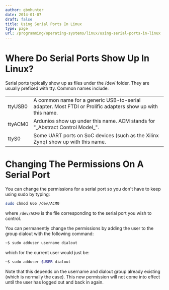 ```yaml
---
author: gbmhunter
date: 2014-01-07
draft: false
title: Using Serial Ports In Linux
type: page
url: /programming/operating-systems/linux/using-serial-ports-in-linux
---
```


# Where Do Serial Ports Show Up In Linux?

Serial ports typically show up as files under the /dev/ folder. They are usually prefixed with tty. Common names include:

<table>
    <tbody>
        <tr>
            <td>ttyUSB0</td>
            <td>A common name for a generic USB-to-serial adapter. Most FTDI or Prolific adapters show up with this name.</td>
        </tr>
        <tr>
            <td>ttyACM0</td>
            <td>Ardunios show up under this name. ACM stands for "_Abstract Control Model_".</td>
        </tr>
        <tr>
            <td>ttyS0</td>
            <td>Some UART ports on SoC devices (such as the Xilinx Zynq) show up with this name.
        </td>
        </tr>
    </tbody>
</table>

# Changing The Permissions On A Serial Port

You can change the permissions for a serial port so you don't have to keep using sudo by typing:

```sh    
sudo chmod 666 /dev/ACM0
```    

where `/dev/ACM0` is the file corresponding to the serial port you wish to control.

You can permanently change the permissions by adding the user to the group dialout with the following command:

```sh   
~$ sudo adduser username dialout
```    

which for the current user would just be:

```sh    
~$ sudo adduser $USER dialout
```    

Note that this depends on the username and dialout group already existing (which is normally the case). This new permission will not come into effect until the user has logged out and back in again.
